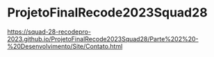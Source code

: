 # ProjetoFinalRecode2023Squad28
https://squad-28-recodepro-2023.github.io/ProjetoFinalRecode2023Squad28/Parte%202%20-%20Desenvolvimento/Site/Contato.html
